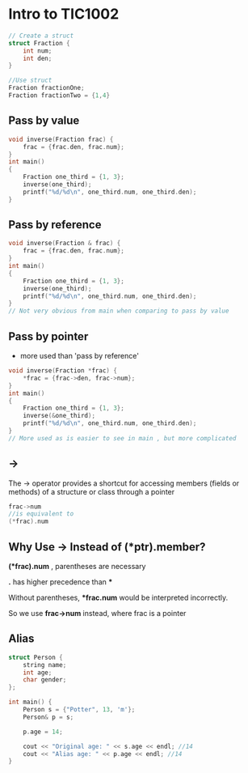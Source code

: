 # Intro to TIC1002

```cpp
// Create a struct
struct Fraction {
    int num;
    int den;
}

//Use struct
Fraction fractionOne;
Fraction fractionTwo = {1,4}

```

## Pass by value

```cpp
void inverse(Fraction frac) {
    frac = {frac.den, frac.num};
}
int main()
{
    Fraction one_third = {1, 3};
    inverse(one_third);
    printf("%d/%d\n", one_third.num, one_third.den);
}
```

## Pass by reference

```cpp
void inverse(Fraction & frac) {
    frac = {frac.den, frac.num};
}
int main()
{
    Fraction one_third = {1, 3};
    inverse(one_third);
    printf("%d/%d\n", one_third.num, one_third.den);
}
// Not very obvious from main when comparing to pass by value
```

## Pass by pointer

- more used than 'pass by reference'

```cpp
void inverse(Fraction *frac) {
    *frac = {frac->den, frac->num};
}
int main()
{
    Fraction one_third = {1, 3};
    inverse(&one_third);
    printf("%d/%d\n", one_third.num, one_third.den);
}
// More used as is easier to see in main , but more complicated

```

## ->

The -> operator provides a shortcut for accessing members (fields or methods) of a structure or class through a pointer

```cpp
frac->num
//is equivalent to
(*frac).num
```

## Why Use -> Instead of (\*ptr).member?

**(\*frac).num** , parentheses are necessary

**.** has higher precedence than **\***

Without parentheses, **\*frac.num** would be interpreted incorrectly.

So we use **frac->num** instead, where frac is a pointer

## Alias

```cpp
struct Person {
    string name;
    int age;
    char gender;
};

int main() {
    Person s = {"Potter", 13, 'm'};
    Person& p = s;

    p.age = 14;

    cout << "Original age: " << s.age << endl; //14
    cout << "Alias age: " << p.age << endl; //14
}
```

